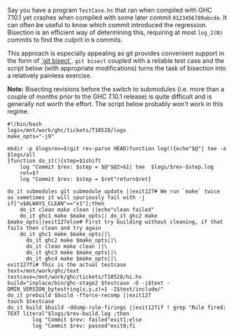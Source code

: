 
Say you have a program `TestCase.hs` that ran when compiled with GHC 7.10.1 yet crashes when compiled with some later commit `0123456789abcde`. It can often be useful to know which commit introduced the regression. Bisection is an efficient way of determining this, requiring at most `log_2(N)` commits to find the culprit in `N` commits.


This approach is especially appealing as git provides convenient support in the form of [ \`git bisect\`](https://www.kernel.org/pub/software/scm/git/docs/git-bisect.html). `git bisect` coupled with a reliable test case and the script below (with appropriate modifications) turns the task of bisection into a relatively painless exercise.

**Note:** Bisecting revisions before the switch to submodules (i.e. more than a couple of months prior to the GHC 7.10.1 release) is quite difficult and is generally not worth the effort. The script below probably won't work in this regime.

```
#!/bin/bash
logs=/mnt/work/ghc/tickets/T10528/logs
make_opts="-j9"

mkdir -p $logsrev=$(git rev-parse HEAD)function log(){echo"$@"| tee -a $logs/all
}function do_it(){step=$1shift
    log "Commit $rev: $step = $@"$@2>&1| tee  $logs/$rev-$step.log
    ret=$?
    log "Commit $rev: $step = $ret"return$ret}

do_it submodules git submodule update ||exit127# We run `make` twice as sometimes it will spuriously fail with -j
if["x$ALWAYS_CLEAN"=="x1"];then
    do_it clean make clean ||echo"clean failed"
    do_it ghc1 make $make_opts|| do_it ghc2 make $make_opts||exit127else# First try building without cleaning, if that fails then clean and try again
    do_it ghc1 make $make_opts||\
      do_it ghc2 make $make_opts||\
      do_it clean make clean ||\
      do_it ghc3 make $make_opts||\
      do_it ghc4 make $make_opts||\
exit127fi# This is the actual testcase
text=/mnt/work/ghc/text
testcase=/mnt/work/ghc/tickets/T10528/hi.hs
build="inplace/bin/ghc-stage2 $testcase -O -i$text -DMIN_VERSION_bytestring(x,y,z)=1 -I$text/include/"
do_it prebuild $build -fforce-recomp ||exit127
touch $testcase
do_it build $build -ddump-rule-firings ||exit127if ! grep "Rule fired: TEXT literal"$logs/$rev-build.log ;then
        log "Commit $rev: failed"exit1;else
        log "Commit $rev: passed"exit0;fi
```